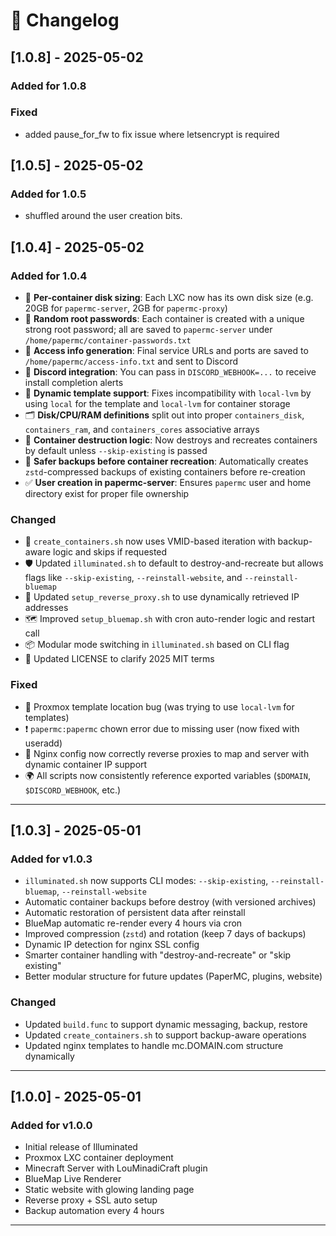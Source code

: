 # 📜 Changelog

## [1.0.8] - 2025-05-02

### Added for 1.0.8

### Fixed

- added pause_for_fw to fix issue where letsencrypt is required

## [1.0.5] - 2025-05-02

### Added for 1.0.5

- shuffled around the user creation bits.

## [1.0.4] - 2025-05-02

### Added for 1.0.4

- 🧠 **Per-container disk sizing**: Each LXC now has its own disk size (e.g. 20GB for `papermc-server`, 2GB for `papermc-proxy`)
- 🔐 **Random root passwords**: Each container is created with a unique strong root password; all are saved to `papermc-server` under `/home/papermc/container-passwords.txt`
- 📄 **Access info generation**: Final service URLs and ports are saved to `/home/papermc/access-info.txt` and sent to Discord
- 💬 **Discord integration**: You can pass in `DISCORD_WEBHOOK=...` to receive install completion alerts
- 🧠 **Dynamic template support**: Fixes incompatibility with `local-lvm` by using `local` for the template and `local-lvm` for container storage
- 🗂️ **Disk/CPU/RAM definitions** split out into proper `containers_disk`, `containers_ram`, and `containers_cores` associative arrays
- 🚮 **Container destruction logic**: Now destroys and recreates containers by default unless `--skip-existing` is passed
- 🧼 **Safer backups before container recreation**: Automatically creates `zstd`-compressed backups of existing containers before re-creation
- ✅ **User creation in papermc-server**: Ensures `papermc` user and home directory exist for proper file ownership

### Changed

- 🔀 `create_containers.sh` now uses VMID-based iteration with backup-aware logic and skips if requested
- 🛡️ Updated `illuminated.sh` to default to destroy-and-recreate but allows flags like `--skip-existing`, `--reinstall-website`, and `--reinstall-bluemap`
- 🔄 Updated `setup_reverse_proxy.sh` to use dynamically retrieved IP addresses
- 🗺️ Improved `setup_bluemap.sh` with cron auto-render logic and restart call
- 📦 Modular mode switching in `illuminated.sh` based on CLI flag
- 📜 Updated LICENSE to clarify 2025 MIT terms

### Fixed

- 🧱 Proxmox template location bug (was trying to use `local-lvm` for templates)
- ❗ `papermc:papermc` chown error due to missing user (now fixed with useradd)
- 🔗 Nginx config now correctly reverse proxies to map and server with dynamic container IP support
- 🌍 All scripts now consistently reference exported variables (`$DOMAIN`, `$DISCORD_WEBHOOK`, etc.)

---

## [1.0.3] - 2025-05-01

### Added for v1.0.3

- `illuminated.sh` now supports CLI modes: `--skip-existing`, `--reinstall-bluemap`, `--reinstall-website`
- Automatic container backups before destroy (with versioned archives)
- Automatic restoration of persistent data after reinstall
- BlueMap automatic re-render every 4 hours via cron
- Improved compression (`zstd`) and rotation (keep 7 days of backups)
- Dynamic IP detection for nginx SSL config
- Smarter container handling with "destroy-and-recreate" or "skip existing"
- Better modular structure for future updates (PaperMC, plugins, website)

### Changed

- Updated `build.func` to support dynamic messaging, backup, restore
- Updated `create_containers.sh` to support backup-aware operations
- Updated nginx templates to handle mc.DOMAIN.com structure dynamically

---

## [1.0.0] - 2025-05-01

### Added for v1.0.0

- Initial release of Illuminated
- Proxmox LXC container deployment
- Minecraft Server with LouMinadiCraft plugin
- BlueMap Live Renderer
- Static website with glowing landing page
- Reverse proxy + SSL auto setup
- Backup automation every 4 hours

---
